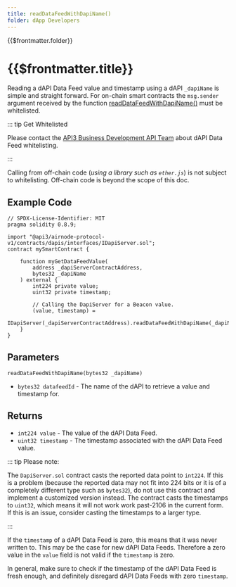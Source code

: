 ```yaml
---
title: readDataFeedWithDapiName()
folder: dApp Developers
---
```


<TitleSpan>{{$frontmatter.folder}}</TitleSpan>

# {{$frontmatter.title}}

<VersionWarning/>

<TocHeader />
<TOC class="table-of-contents" :include-level="[2,3]" />

Reading a dAPI Data Feed value and timestamp using a dAPI `_dapiName` is simple
and straight forward. For on-chain smart contracts the `msg.sender` argument
received by the function
[readDataFeedWithDapiName()](https://github.com/api3dao/airnode-protocol-v1/blob/v0.5.0/contracts/dapis/DapiServer.sol#L729-L744)
must be whitelisted.

::: tip Get Whitelisted

Please contact the
[API3 Business Development API Team](https://api3dao.typeform.com/to/O1Uvxc8m)
about dAPI Data Feed whitelisting.

:::

Calling from off-chain code (_using a library such as `ether.js`_) is not
subject to whitelisting. Off-chain code is beyond the scope of this doc.

## Example Code

```solidity
// SPDX-License-Identifier: MIT
pragma solidity 0.8.9;

import "@api3/airnode-protocol-v1/contracts/dapis/interfaces/IDapiServer.sol";
contract mySmartContract {

    function myGetDataFeedValue(
        address _dapiServerContractAddress,
        bytes32 _dapiName
    ) external {
        int224 private value;
        uint32 private timestamp;

        // Calling the DapiServer for a Beacon value.
        (value, timestamp) =
            IDapiServer(_dapiServerContractAddress).readDataFeedWithDapiName(_dapiName);
    }
}
```

## Parameters

`readDataFeedWithDapiName(bytes32 _dapiName)`

- `bytes32 datafeedId` - The name of the dAPI to retrieve a value and timestamp
  for.

## Returns

- `int224 value` - The value of the dAPI Data Feed.
- `uint32 timestamp` - The timestamp associated with the dAPI Data Feed value.

::: tip Please note:

The `DapiServer.sol` contract casts the reported data point to `int224`. If this
is a problem (because the reported data may not fit into 224 bits or it is of a
completely different type such as `bytes32`), do not use this contract and
implement a customized version instead. The contract casts the timestamps to
`uint32`, which means it will not work work past-2106 in the current form. If
this is an issue, consider casting the timestamps to a larger type.

:::

If the `timestamp` of a dAPI Data Feed is zero, this means that it was never
written to. This may be the case for new dAPI Data Feeds. Therefore a zero value
in the `value` field is not valid if the `timestamp` is zero.

In general, make sure to check if the timestamp of the dAPI Data Feed is fresh
enough, and definitely disregard dAPI Data Feeds with zero `timestamp`.

